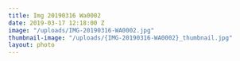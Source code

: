 ```yaml
---
title: Img 20190316 Wa0002
date: 2019-03-17 12:18:00 Z
image: "/uploads/IMG-20190316-WA0002.jpg"
thumbnail-image: "/uploads/{IMG-20190316-WA0002}_thumbnail.jpg"
layout: photo
---
```


